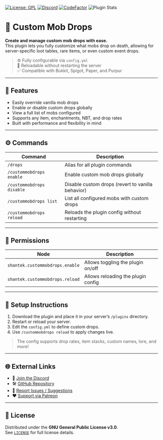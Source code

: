 [![License: GPL](https://img.shields.io/badge/license-GPL-blue.svg)](LICENSE)
[![Discord](https://img.shields.io/discord/628396916639793152.svg?color=%237289da&label=discord)](https://shantek.co/discord)
[![CodeFactor](https://www.codefactor.io/repository/github/shantek/custommobdrops/badge)](https://www.codefactor.io/repository/github/shantek/custommobdrops)
![Plugin Stats](https://bstats.org/signatures/bukkit/Custom%20Mob%20Drops.svg)

# 🧟 Custom Mob Drops

**Create and manage custom mob drops with ease.**  
This plugin lets you fully customize what mobs drop on death, allowing for server-specific loot tables, rare items, or even custom event drops.

> ⚙️ Fully configurable via `config.yml`  
> 🔄 Reloadable without restarting the server  
> ✅ Compatible with Bukkit, Spigot, Paper, and Purpur

---

## 🔧 Features

- Easily override vanilla mob drops
- Enable or disable custom drops globally
- View a full list of mobs configured
- Supports any item, enchantments, NBT, and drop rates
- Built with performance and flexibility in mind

---

## ⚙️ Commands

| Command | Description |
|---------|-------------|
| `/drops` | Alias for all plugin commands |
| `/custommobdrops enable` | Enable custom mob drops globally |
| `/custommobdrops disable` | Disable custom drops (revert to vanilla behavior) |
| `/custommobdrops list` | List all configured mobs with custom drops |
| `/custommobdrops reload` | Reloads the plugin config without restarting |

---

## 🔐 Permissions

| Node | Description |
|------|-------------|
| `shantek.custommobdrops.enable` | Allows toggling the plugin on/off |
| `shantek.custommobdrops.reload` | Allows reloading the plugin config |

---

## 🧾 Setup Instructions

1. Download the plugin and place it in your server’s `/plugins` directory.
2. Restart or reload your server.
3. Edit the `config.yml` to define custom drops.
4. Use `/custommobdrops reload` to apply changes live.

> The config supports drop rates, item stacks, custom names, lore, and more!

---

## 🌐 External Links

- 💬 [Join the Discord](https://shantek.co/discord)
- 🛠️ [GitHub Repository](https://github.com/shantek/CustomMobDrops)
- 🐞 [Report Issues / Suggestions](https://github.com/shantek/CustomMobDrops/issues)
- ❤️ [Support via Patreon](https://shantek.co/patreon)

---

## 📄 License

Distributed under the **GNU General Public License v3.0**.  
See [`LICENSE`](LICENSE) for full license details.